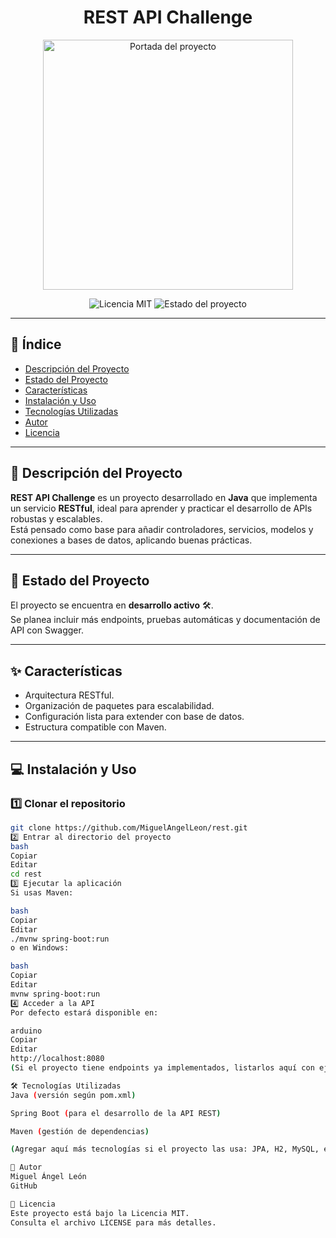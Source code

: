 <h1 align="center">REST API Challenge</h1>

<p align="center">
  <!-- Reemplaza con una imagen, logo o captura representativa del proyecto -->
  <img src="URL_DE_TU_IMAGEN_AQUI" alt="Portada del proyecto" width="400">
</p>

<p align="center">
  <img src="https://img.shields.io/badge/Licencia-MIT-green.svg" alt="Licencia MIT">
  <img src="https://img.shields.io/badge/Estado-En%20Desarrollo-yellow.svg" alt="Estado del proyecto">
</p>

---

## 📜 Índice
- [Descripción del Proyecto](#descripción-del-proyecto)
- [Estado del Proyecto](#estado-del-proyecto)
- [Características](#características)
- [Instalación y Uso](#instalación-y-uso)
- [Tecnologías Utilizadas](#tecnologías-utilizadas)
- [Autor](#autor)
- [Licencia](#licencia)

---

## 📌 Descripción del Proyecto
**REST API Challenge** es un proyecto desarrollado en **Java** que implementa un servicio **RESTful**, ideal para aprender y practicar el desarrollo de APIs robustas y escalables.  
Está pensado como base para añadir controladores, servicios, modelos y conexiones a bases de datos, aplicando buenas prácticas.

---

## 🚧 Estado del Proyecto
El proyecto se encuentra en **desarrollo activo** 🛠️.  
Se planea incluir más endpoints, pruebas automáticas y documentación de API con Swagger.

---

## ✨ Características
- Arquitectura RESTful.
- Organización de paquetes para escalabilidad.
- Configuración lista para extender con base de datos.
- Estructura compatible con Maven.

---

## 💻 Instalación y Uso

### 1️⃣ Clonar el repositorio
```bash
git clone https://github.com/MiguelAngelLeon/rest.git
2️⃣ Entrar al directorio del proyecto
bash
Copiar
Editar
cd rest
3️⃣ Ejecutar la aplicación
Si usas Maven:

bash
Copiar
Editar
./mvnw spring-boot:run
o en Windows:

bash
Copiar
Editar
mvnw spring-boot:run
4️⃣ Acceder a la API
Por defecto estará disponible en:

arduino
Copiar
Editar
http://localhost:8080
(Si el proyecto tiene endpoints ya implementados, listarlos aquí con ejemplos.)

🛠️ Tecnologías Utilizadas
Java (versión según pom.xml)

Spring Boot (para el desarrollo de la API REST)

Maven (gestión de dependencias)

(Agregar aquí más tecnologías si el proyecto las usa: JPA, H2, MySQL, etc.)

👤 Autor
Miguel Ángel León
GitHub

📄 Licencia
Este proyecto está bajo la Licencia MIT.
Consulta el archivo LICENSE para más detalles.
